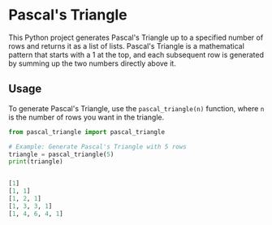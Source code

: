 # Pascal's Triangle

This Python project generates Pascal's Triangle up to a specified number of rows and returns it as a list of lists. Pascal's Triangle is a mathematical pattern that starts with a 1 at the top, and each subsequent row is generated by summing up the two numbers directly above it.

## Usage

To generate Pascal's Triangle, use the `pascal_triangle(n)` function, where `n` is the number of rows you want in the triangle.

```python
from pascal_triangle import pascal_triangle

# Example: Generate Pascal's Triangle with 5 rows
triangle = pascal_triangle(5)
print(triangle)


[1]
[1, 1]
[1, 2, 1]
[1, 3, 3, 1]
[1, 4, 6, 4, 1]

